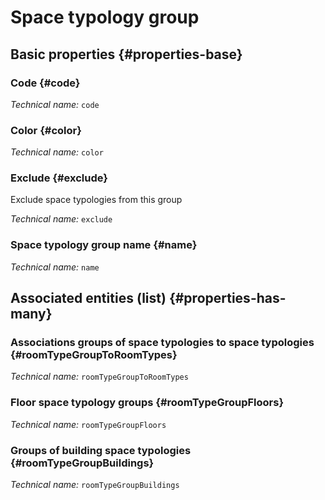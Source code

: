 # Space typology group
<!--- THIS FILE IS GENERATED PLEASE DO NOT EDIT IT DIRECTLY --->



## Basic properties {#properties-base}

### Code {#code}



*Technical name:* ```code```

### Color {#color}



*Technical name:* ```color```

### Exclude {#exclude}

Exclude space typologies from this group

*Technical name:* ```exclude```

### Space typology group name {#name}



*Technical name:* ```name```




## Associated entities (list) {#properties-has-many}

### Associations groups of space typologies to space typologies {#roomTypeGroupToRoomTypes}



*Technical name:* ```roomTypeGroupToRoomTypes```

### Floor space typology groups {#roomTypeGroupFloors}



*Technical name:* ```roomTypeGroupFloors```

### Groups of building space typologies {#roomTypeGroupBuildings}



*Technical name:* ```roomTypeGroupBuildings```




